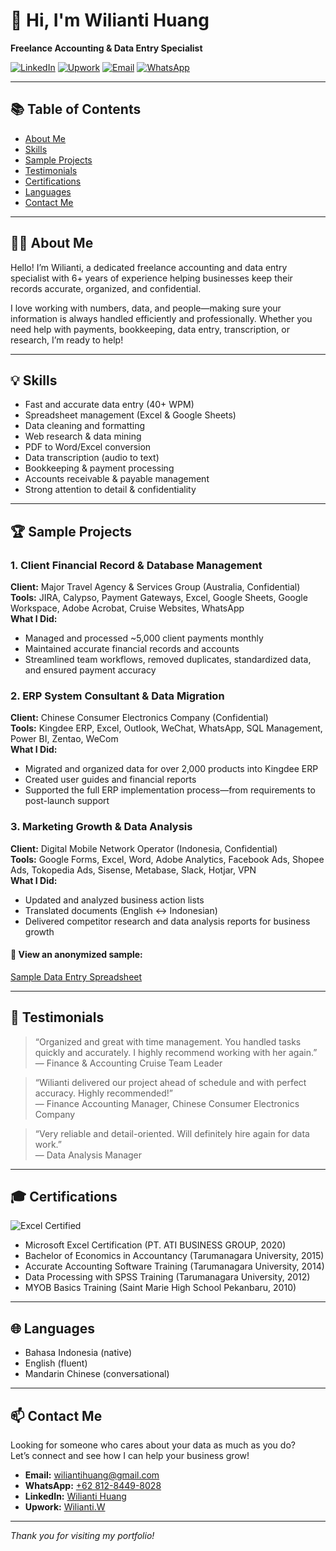 # 👋 Hi, I'm Wilianti Huang

**Freelance Accounting & Data Entry Specialist**

[![LinkedIn](https://img.shields.io/badge/LinkedIn-blue?logo=linkedin&logoColor=white)](https://id.linkedin.com/in/wilianti-huang-07bab4b5/)
[![Upwork](https://img.shields.io/badge/Upwork-6fda44?logo=upwork&logoColor=white)](https://www.upwork.com/freelancers/~01de347855df8588f0?mp_source=share)
[![Email](https://img.shields.io/badge/Email-wiliantihuang@gmail.com-red?logo=gmail&logoColor=white)](mailto:wiliantihuang@gmail.com)
[![WhatsApp](https://img.shields.io/badge/WhatsApp-25D366?logo=whatsapp&logoColor=white)](https://wa.me/6281284498028)

---

## 📚 Table of Contents

- [About Me](#-about-me)
- [Skills](#-skills)
- [Sample Projects](#-sample-projects)
- [Testimonials](#-testimonials)
- [Certifications](#-certifications)
- [Languages](#-languages)
- [Contact Me](#-contact-me)

---

## 👩‍💻 About Me

Hello! I’m Wilianti, a dedicated freelance accounting and data entry specialist with 6+ years of experience helping businesses keep their records accurate, organized, and confidential.

I love working with numbers, data, and people—making sure your information is always handled efficiently and professionally. Whether you need help with payments, bookkeeping, data entry, transcription, or research, I’m ready to help!

---

## 💡 Skills

- Fast and accurate data entry (40+ WPM)
- Spreadsheet management (Excel & Google Sheets)
- Data cleaning and formatting
- Web research & data mining
- PDF to Word/Excel conversion
- Data transcription (audio to text)
- Bookkeeping & payment processing
- Accounts receivable & payable management
- Strong attention to detail & confidentiality

---

## 🏆 Sample Projects

### 1. Client Financial Record & Database Management
**Client:** Major Travel Agency & Services Group (Australia, Confidential)  
**Tools:** JIRA, Calypso, Payment Gateways, Excel, Google Sheets, Google Workspace, Adobe Acrobat, Cruise Websites, WhatsApp  
**What I Did:**  
- Managed and processed ~5,000 client payments monthly  
- Maintained accurate financial records and accounts  
- Streamlined team workflows, removed duplicates, standardized data, and ensured payment accuracy

### 2. ERP System Consultant & Data Migration
**Client:** Chinese Consumer Electronics Company (Confidential)  
**Tools:** Kingdee ERP, Excel, Outlook, WeChat, WhatsApp, SQL Management, Power BI, Zentao, WeCom  
**What I Did:**  
- Migrated and organized data for over 2,000 products into Kingdee ERP  
- Created user guides and financial reports  
- Supported the full ERP implementation process—from requirements to post-launch support

### 3. Marketing Growth & Data Analysis
**Client:** Digital Mobile Network Operator (Indonesia, Confidential)  
**Tools:** Google Forms, Excel, Word, Adobe Analytics, Facebook Ads, Shopee Ads, Tokopedia Ads, Sisense, Metabase, Slack, Hotjar, VPN  
**What I Did:**  
- Updated and analyzed business action lists  
- Translated documents (English ↔ Indonesian)  
- Delivered competitor research and data analysis reports for business growth

#### 🔗 View an anonymized sample:
[Sample Data Entry Spreadsheet](samples/sample_data_entry.xlsx)

---

## 💬 Testimonials

> “Organized and great with time management. You handled tasks quickly and accurately. I highly recommend working with her again.”  
> — Finance & Accounting Cruise Team Leader

> “Wilianti delivered our project ahead of schedule and with perfect accuracy. Highly recommended!”  
> — Finance Accounting Manager, Chinese Consumer Electronics Company

> “Very reliable and detail-oriented. Will definitely hire again for data work.”  
> — Data Analysis Manager

---

## 🎓 Certifications

![Excel Certified](https://img.shields.io/badge/Excel-Certified-green?logo=microsoft-excel)

- Microsoft Excel Certification (PT. ATI BUSINESS GROUP, 2020)
- Bachelor of Economics in Accountancy (Tarumanagara University, 2015)
- Accurate Accounting Software Training (Tarumanagara University, 2014)
- Data Processing with SPSS Training (Tarumanagara University, 2012)
- MYOB Basics Training (Saint Marie High School Pekanbaru, 2010)

---

## 🌐 Languages

- Bahasa Indonesia (native)
- English (fluent)
- Mandarin Chinese (conversational)

---

## 📫 Contact Me

Looking for someone who cares about your data as much as you do?  
Let’s connect and see how I can help your business grow!

- **Email:** [wiliantihuang@gmail.com](mailto:wiliantihuang@gmail.com)
- **WhatsApp:** [+62 812-8449-8028](https://wa.me/6281284498028)
- **LinkedIn:** [Wilianti Huang](https://id.linkedin.com/in/wilianti-huang-07bab4b5/)
- **Upwork:** [Wilianti.W](https://www.upwork.com/freelancers/~01de347855df8588f0?mp_source=share)

---

*Thank you for visiting my portfolio!*

<!--
SEO: Freelance Data Entry Indonesia, Remote Bookkeeper Indonesia, Data Entry Specialist, Online Bookkeeping, Data Cleaning Services, Virtual Assistant Indonesia, Data Entry Freelancer, Remote Data Entry, Indonesia Data Entry Portfolio
-->
